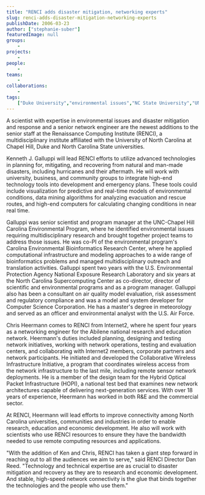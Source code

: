 ```yaml
---
title: "RENCI adds disaster mitigation, networking experts"
slug: renci-adds-disaster-mitigation-networking-experts
publishDate: 2006-03-23
author: ["stephanie-suber"]
featuredImage: null
groups:
    - 
projects:
    - 
people:
    - 
teams: 
    - 
collaborations:
    - 
tags:
    ["Duke University","environmental issues","NC State University","UNC - Chapel Hill"]
---
```

A scientist with expertise in environmental issues and disaster mitigation and response and a senior network engineer are the newest additions to the senior staff at the Renaissance Computing Institute (RENCI), a multidisciplinary institute affiliated with the University of North Carolina at Chapel Hill, Duke and North Carolina State universities.

Kenneth J. Galluppi will lead RENCI efforts to utilize advanced technologies in planning for, mitigating, and recovering from natural and man-made disasters, including hurricanes and their aftermath. He will work with university, business, and community groups to integrate high-end technology tools into development and emergency plans. These tools could include visualization for predictive and real-time models of environmental conditions, data mining algorithms for analyzing evacuation and rescue routes, and high-end computers for calculating changing conditions in near real time.

Galluppi was senior scientist and program manager at the UNC-Chapel Hill Carolina Environmental Program, where he identified environmental issues requiring multidisciplinary research and brought together project teams to address those issues. He was co-PI of the environmental program's Carolina Environmental Bioinformatics Research Center, where he applied computational infrastructure and modeling approaches to a wide range of bioinformatics problems and managed multidisciplinary outreach and translation activities. Galluppi spent two years with the U.S. Environmental Protection Agency National Exposure Research Laboratory and six years at the North Carolina Supercomputing Center as co-director, director of scientific and environmental programs and as a program manager. Galluppi also has been a consultant on air quality model evaluation, risk assessment and regulatory compliance and was a model and system developer for Computer Science Corporation. He has a master's degree in meteorology and served as an officer and environmental analyst with the U.S. Air Force.

Chris Heermann comes to RENCI from Internet2, where he spent four years as a networking engineer for the Abilene national research and education network. Heermann's duties included planning, designing and testing network initiatives, working with network operations, testing and evaluation centers, and collaborating with Internet2 members, corporate partners and network participants. He initiated and developed the Collaborative Wireless Infrastructure Initiative, a program that coordinates wireless access from the network infrastructure to the last mile, including remote sensor network deployments. He is a member of the design team for the Hybrid Optical Packet Infrastructure (HOPI), a national test bed that examines new network architectures capable of delivering next-generation services. With over 18 years of experience, Heermann has worked in both R&amp;E and the commercial sector.

At RENCI, Heermann will lead efforts to improve connectivity among North Carolina universities, communities and industries in order to enable research, education and economic development. He also will work with scientists who use RENCI resources to ensure they have the bandwidth needed to use remote computing resources and applications.

"With the addition of Ken and Chris, RENCI has taken a giant step forward in reaching out to all the audiences we aim to serve," said RENCI Director Dan Reed. "Technology and technical expertise are as crucial to disaster mitigation and recovery as they are to research and economic development. And stable, high-speed network connectivity is the glue that binds together the technologies and the people who use them."
